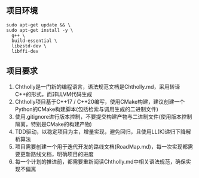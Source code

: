 ## 项目环境
```
sudo apt-get update && \
sudo apt-get install -y \
  g++ \
  build-essential \
  libzstd-dev \
  libffi-dev
```

## 项目要求
1. Chtholly是一门新的编程语言，语法规范文档是Chtholly.md，采用转译C++的形式，而非LLVM代码生成
2. Chtholly项目基于C++17 / C++20编写，使用CMake构建，建议创建一个Python的CMake构建脚本(包括检索与调用生成的二进制文件)
3. 使用.gitignore进行版本控制，不要提交构建产物与二进制文件(使用版本控制隔离，特别是CMake的构建产物)
4. TDD驱动，以稳定项目为主，增量实现，避免回归，且使用LL(K)递归下降解析算法
5. 项目需要创建一个用于迭代开发的路线文档(RoadMap.md)，每一次实现都需要更新路线文档，明确项目的进度
6. 每一个计划的推进前，都需要重新阅读Chtholly.md中相关语法规范，确保实现不偏离
